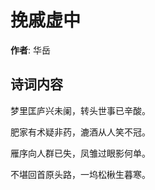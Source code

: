 # 挽戚虚中

**作者**: 华岳

## 诗词内容

梦里匡庐兴未阑，转头世事已辛酸。

肥家有术疑非药，漉酒从人笑不冠。

雁序向人群已失，凤雏过眼影何单。

不堪回首原头路，一坞松楸生暮寒。

